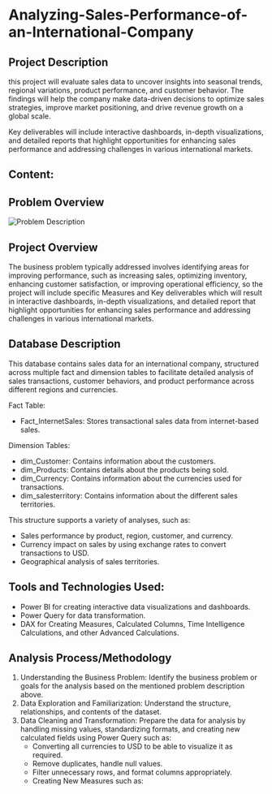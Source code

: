 # Analyzing-Sales-Performance-of-an-International-Company

## Project Description

this project will evaluate sales data to uncover insights into seasonal trends, regional variations, product performance, and customer behavior. The findings will help the company make data-driven decisions to optimize sales strategies, improve market positioning, and drive revenue growth on a global scale.

Key deliverables will include interactive dashboards, in-depth visualizations, and detailed reports that highlight opportunities for enhancing sales performance and addressing challenges in various international markets.

## Content:





## Problem Overview

![Problem Description](https://github.com/user-attachments/assets/220707b5-eb44-48e8-82fd-250bcdc19c47)


## Project Overview

The business problem typically addressed involves identifying areas for improving performance, such as increasing sales, optimizing inventory, enhancing customer satisfaction, or improving operational efficiency, so the project will include specific Measures and Key deliverables which will result in interactive dashboards, in-depth visualizations, and detailed report that highlight opportunities for enhancing sales performance and addressing challenges in various international markets.

## Database Description

This database contains sales data for an international company, structured across multiple fact and dimension tables to facilitate detailed analysis of sales transactions, customer behaviors, and product performance across different regions and currencies.

Fact Table: 
  - Fact_InternetSales: Stores transactional sales data from internet-based sales.

Dimension Tables:
  - dim_Customer: Contains information about the customers.
  - dim_Products: Contains details about the products being sold.
  - dim_Currency: Contains information about the currencies used for transactions.
  - dim_salesterritory: Contains information about the different sales territories.

This structure supports a variety of analyses, such as:

- Sales performance by product, region, customer, and currency.
- Currency impact on sales by using exchange rates to convert transactions to USD.
- Geographical analysis of sales territories.

## Tools and Technologies Used:

- Power BI for creating interactive data visualizations and dashboards.
- Power Query for data transformation.
- DAX for Creating Measures, Calculated Columns, Time Intelligence Calculations, and other Advanced Calculations.

## Analysis Process/Methodology

1) Understanding the Business Problem: Identify the business problem or goals for the analysis based on the mentioned problem description above.
2) Data Exploration and Familiarization: Understand the structure, relationships, and contents of the dataset.
3) Data Cleaning and Transformation: Prepare the data for analysis by handling missing values, standardizing formats, and creating new calculated fields using Power Query such as:
    - Converting all currencies to USD to be able to visualize it as required.
    - Remove duplicates, handle null values.
    - Filter unnecessary rows, and format columns appropriately.
    - Creating New Measures such as:



